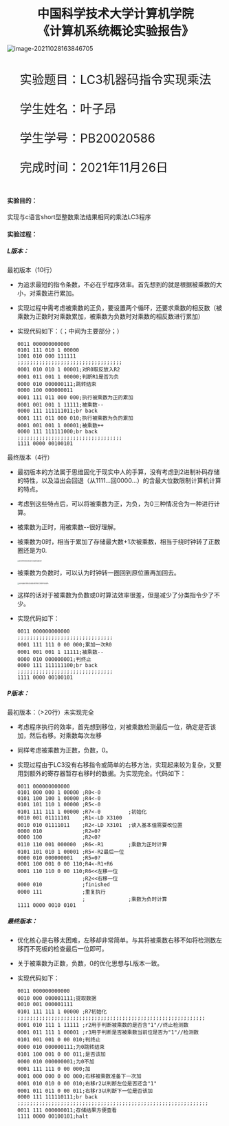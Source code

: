   

<div style="text-align:center;font-size:2em;font-weight:bold">中国科学技术大学计算机学院</div>

<div style="text-align:center;font-size:2em;font-weight:bold">《计算机系统概论实验报告》</div>







![image-20211028163846705](C:\Users\wh030917\AppData\Roaming\Typora\typora-user-images\image-20211028163846705.png)







<div style="display: flex;flex-direction: column;align-items: center;font-size:2em">
<div>
<p>实验题目：LC3机器码指令实现乘法 </p>
<p>学生姓名：叶子昂</p>
<p>学生学号：PB20020586</p>
<p>完成时间：2021年11月26日</p>
</div>
</div>





<div style="page-break-after:always"></div>

#### 实验目的：

实现与c语言short型整数乘法结果相同的乘法LC3程序

#### 实验过程：

##### L版本：

最初版本（10行）

* 为追求最短的指令条数，不必在乎程序效率。首先想到的就是根据被乘数的大小，对乘数进行累加。

* 实现过程中需考虑被乘数的正负，要设置两个循环，还要求乘数的相反数（被乘数为正数时对乘数累加，被乘数为负数时对乘数的相反数进行累加）

* 实现代码如下：（；中间为主要部分；）

  ```
  0011 000000000000
  0101 111 010 1 00000
  1001 010 000 111111
  ;;;;;;;;;;;;;;;;;;;;;;;;;;;;;;;;;;
  0001 010 010 1 00001;对R0取反放入R2
  0001 011 001 1 00000;判断R1是否为负
  0000 010 000000111;跳转结束
  0000 100 000000011
  0001 111 011 000 000;执行被乘数为正的累加
  0001 001 001 1 11111;被乘数--
  0000 111 111111011;br back
  0001 111 011 000 010;执行被乘数为负的累加
  0001 001 001 1 00001;被乘数++
  0000 111 111111000;br back
  ;;;;;;;;;;;;;;;;;;;;;;;;;;;;;;;;;;
  1111 0000 00100101
  ```

  

最终版本（4行）

* 最初版本的方法属于思维固化于现实中人的手算，没有考虑到2进制补码存储的特性，以及溢出会回退（从1111...回0000...）的含最大位数限制计算机计算的特点。

* 考虑到这些特点后，可以将被乘数为正，为负，为0三种情况合为一种进行计算。

* 被乘数为正时，用被乘数--很好理解。

* 被乘数为0时，相当于累加了存储最大数+1次被乘数，相当于绕时钟转了正数圈还是为0.

  <img src="D:\wh030917\Documents\1624745389\FileRecv\MobileFile\DE10717915FD5F932EFCA16AFA3BE957.png" alt="DE10717915FD5F932EFCA16AFA3BE957" style="zoom:20%;" />

* 被乘数为负数时，可以认为时钟转一圈回到原位置再加回去。

  <img src="D:\wh030917\Documents\1624745389\FileRecv\MobileFile\A9A5B6E18F4368D681798C3F8FFE687A.png" alt="A9A5B6E18F4368D681798C3F8FFE687A" style="zoom: 25%;" />

* 这样的话对于被乘数为负数或0时算法效率很差，但是减少了分类指令少了不少。  


* 实现代码如下：

  ```
  0011 000000000000
  ;;;;;;;;;;;;;;;;;;;;;;;;;;;;;;;
  0001 111 111 0 00 000;累加一次R0 
  0001 001 001 1 11111;被乘数--
  0000 010 000000001;判终止
  0000 111 111111100;br back
  ;;;;;;;;;;;;;;;;;;;;;;;;;;;;;;;
  1111 0000 00100101
  ```

  

##### P版本：

最初版本：（>20行）未实现完全

* 考虑程序执行的效率，首先想到移位，对被乘数检测最后一位，确定是否该加，然后右移。对乘数每次左移

* 同样考虑被乘数为正数，负数，0。

* 实现过程由于LC3没有右移指令或简单的右移方法，实现起来较为复杂，又要用到额外的寄存器暂存右移时的数据。为实现完全。代码如下：

  ```
  0011 000000000000
  0101 000 000 1 00000 ;R0<-0
  0101 100 100 1 00000 ;R4<-0
  0101 101 110 1 00000 ;R5<-0
  0101 111 111 1 00000 ;R7<-0         ;初始化
  0010 001 01111101    ;R1<-LD X3100
  0010 010 01111011    ;R2<-LD X3101  ;读入基本值需要改位置
  0000 010             ;R2=0? 
  0000 100             ;R2<0?
  0110 110 001 000000  ;R6<-R1        ;乘数为正时计算
  0101 101 010 1 00001 ;R5<-R2最后一位
  0000 010 000000001   ;R5=0?
  0001 100 001 0 00 110;R4<-R1+R6
  0001 110 110 0 00 110;R6<<左移一位
                       ;R2<<右移一位
  0000 010             ;finished
  0000 111             ;重复执行
                       ;              ;乘数为负时计算
  1111 0000 0010 0101
  
  ```

  

##### 最终版本：

* 优化核心是右移太困难，左移却非常简单。与其将被乘数右移不如将检测数左移而不死板的检查最后一位即可。

* 关于被乘数为正数，负数，0的优化思想与L版本一致。

* 实现代码如下：

  ```
  0011 000000000000
  0010 000 000001111;提取数据
  0010 001 000001111
  0101 111 111 1 00000 ;R7初始化
  ;;;;;;;;;;;;;;;;;;;;;;;;;;;;;;;;;;;;;;;;;;;;;;;;;;;;;;;;;;;;;
  0001 010 111 1 11111 ;r2用于判断被乘数的是否含"1"//终止检测数
  0001 011 111 1 00001 ;r3用于判断是否被乘数当前位是否为"1"//检测数
  0101 001 001 0 00 010;判终止
  0000 010 000000111;为0跳转结束
  0101 100 001 0 00 011;是否该加
  0000 010 000000001;为0不加
  0001 111 111 0 00 000;加
  0001 000 000 0 00 000;右移被乘数准备下一次加
  0001 010 010 0 00 010;右移r2以判断左位是否还含"1"
  0001 011 011 0 00 011;右移r3以判断下一位是否该加
  0000 111 111110111;br back
  ;;;;;;;;;;;;;;;;;;;;;;;;;;;;;;;;;;;;;;;;;;;;;;;;;;;;;;;;;;;;;;
  0011 111 000000011;存储结果方便查看
  1111 0000 00100101;halt
  
  ```

  

